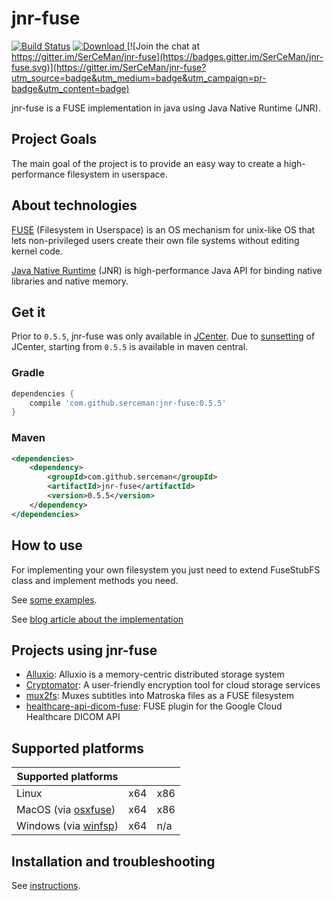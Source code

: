 jnr-fuse
==
[![Build Status](https://travis-ci.org/SerCeMan/jnr-fuse.svg?branch=master)](https://travis-ci.org/SerCeMan/jnr-fuse)  [ ![Download](https://api.bintray.com/packages/serce/maven/jnr-fuse/images/download.svg) ](https://bintray.com/serce/maven/jnr-fuse/_latestVersion)  [![Join the chat at https://gitter.im/SerCeMan/jnr-fuse](https://badges.gitter.im/SerCeMan/jnr-fuse.svg)](https://gitter.im/SerCeMan/jnr-fuse?utm_source=badge&utm_medium=badge&utm_campaign=pr-badge&utm_content=badge)

jnr-fuse is a FUSE implementation in java using Java Native Runtime (JNR). 

## Project Goals

The main goal of the project is to provide an easy way to create a high-performance filesystem in userspace.

## About technologies
[FUSE](https://github.com/libfuse/libfuse) (Filesystem in Userspace)  is an OS mechanism for unix-like OS that lets non-privileged users create their own file systems without editing kernel code. 

[Java Native Runtime](https://github.com/jnr/jnr-ffi) (JNR) is high-performance Java API for binding native libraries and native memory.

## Get it

Prior to `0.5.5`, jnr-fuse was only available in [JCenter](https://bintray.com/serce/maven/jnr-fuse). Due to [sunsetting](https://jfrog.com/blog/into-the-sunset-bintray-jcenter-gocenter-and-chartcenter/) of JCenter, starting from `0.5.5` is available in maven central. 

### Gradle
```groovy
dependencies {
    compile 'com.github.serceman:jnr-fuse:0.5.5'
}
````
### Maven
```xml
<dependencies>
    <dependency>
        <groupId>com.github.serceman</groupId>
        <artifactId>jnr-fuse</artifactId>
        <version>0.5.5</version>
    </dependency>
</dependencies>
```

## How to use
For implementing your own filesystem you just need to extend FuseStubFS class and implement methods you need. 

See [some examples](https://github.com/SerCeMan/jnr-fuse/tree/master/src/main/java/ru/serce/jnrfuse/examples).

See [blog article about the implementation](http://serce.me/posts/22-06-2015-jnr-fuse/)

## Projects using jnr-fuse
* [Alluxio](https://github.com/Alluxio/alluxio/tree/master/integration/fuse): Alluxio is a memory-centric distributed storage system
* [Cryptomator](https://github.com/cryptomator/cryptomator): A user-friendly encryption tool for cloud storage services
* [mux2fs](https://github.com/tfiskgul/mux2fs): Muxes subtitles into Matroska files as a FUSE filesystem
* [healthcare-api-dicom-fuse](https://github.com/GoogleCloudPlatform/healthcare-api-dicom-fuse): FUSE plugin for the Google Cloud Healthcare DICOM API

## Supported platforms
| Supported platforms                                           |     |      |
|---------------------------------------------------------------|-----|------|
| Linux                                                         | x64 | x86  |
| MacOS (via [osxfuse](https://osxfuse.github.io/))             | x64 | x86  |
| Windows (via [winfsp](https://github.com/billziss-gh/winfsp/))| x64 | n/a  |

## Installation and troubleshooting

See [instructions](https://github.com/SerCeMan/jnr-fuse/blob/master/INSTALLATION.md).


